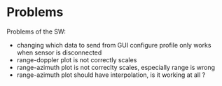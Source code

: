 # Problems

Problems of the SW:

- changing which data to send from GUI configure profile only works when sensor is disconnected
- range-doppler plot is not correctly scales
- range-azimuth plot is not correclty scales, especially range is wrong
- range-azimuth plot should have interpolation, is it working at all ?